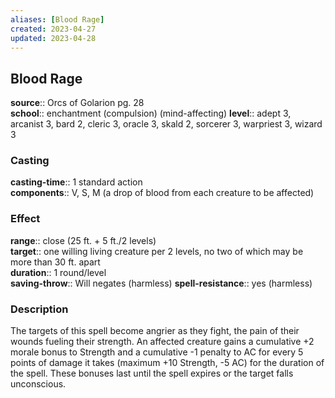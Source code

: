 ```yaml
---
aliases: [Blood Rage]
created: 2023-04-27
updated: 2023-04-28
---
```


## Blood Rage

**source**:: Orcs of Golarion pg. 28  
**school**:: enchantment (compulsion) (mind-affecting)
**level**:: adept 3, arcanist 3, bard 2, cleric 3, oracle 3, skald 2, sorcerer 3, warpriest 3, wizard 3

### Casting

**casting-time**:: 1 standard action  
**components**:: V, S, M (a drop of blood from each creature to be affected)

### Effect

**range**:: close (25 ft. + 5 ft./2 levels)  
**target**:: one willing living creature per 2 levels, no two of which may be more than 30 ft. apart  
**duration**:: 1 round/level  
**saving-throw**:: Will negates (harmless)
**spell-resistance**:: yes (harmless)

### Description

The targets of this spell become angrier as they fight, the pain of their wounds fueling their strength. An affected creature gains a cumulative +2 morale bonus to Strength and a cumulative -1 penalty to AC for every 5 points of damage it takes (maximum +10 Strength, -5 AC) for the duration of the spell. These bonuses last until the spell expires or the target falls unconscious.
